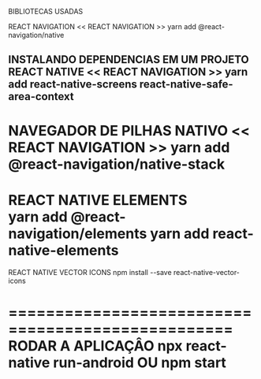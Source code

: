 BIBLIOTECAS USADAS

REACT NAVIGATION     << REACT NAVIGATION >>
yarn add @react-navigation/native

INSTALANDO DEPENDENCIAS EM UM PROJETO REACT NATIVE  << REACT NAVIGATION >>
yarn add react-native-screens react-native-safe-area-context
-----------------------------------------------
NAVEGADOR DE PILHAS NATIVO    << REACT NAVIGATION >>
yarn add @react-navigation/native-stack
===================================================
REACT NATIVE ELEMENTS  
yarn add @react-navigation/elements
yarn add react-native-elements
====================================================
REACT NATIVE VECTOR ICONS 
npm install --save react-native-vector-icons

==================================================
RODAR A APLICAÇÂO
npx react-native run-android
        OU
npm start
=====================================================
